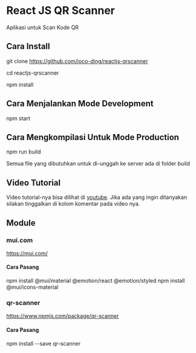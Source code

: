 # React JS QR Scanner 

Aplikasi untuk Scan Kode QR

## Cara Install

git clone https://github.com/joco-ding/reactjs-qrscanner

cd reactjs-qrscanner

npm install

## Cara Menjalankan Mode Development

npm start

## Cara Mengkompilasi Untuk Mode Production

npm run build

Semua file yang dibutuhkan untuk di-unggah ke server ada di folder build

## Video Tutorial

Video tutorial-nya bisa dilihat di [youtube](https://youtu.be/CEJmSeHXc6I). Jika ada yang ingin ditanyakan silakan tinggalkan di 
kolom komentar pada video nya.

## Module

### mui.com
https://mui.com/

#### Cara Pasang
npm install @mui/material @emotion/react @emotion/styled
npm install @mui/icons-material

### qr-scanner
https://www.npmjs.com/package/qr-scanner

#### Cara Pasang
npm install --save qr-scanner

